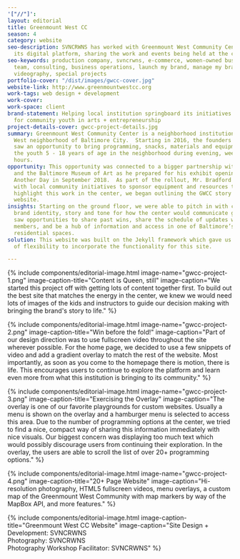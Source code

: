 ```yaml
---
'["//"]': 
layout: editorial
title: Greenmount West CC
season: 4
category: website
seo-description: SVNCRWNS has worked with Greenmount West Community Center to launch
  its digital platform, sharing the work and events being held at the center.
seo-keywords: production company, svncrwns, e-commerce, women-owned businesses, creative
  team, consulting, business operations, launch my brand, manage my brand, photography,
  videography, special projects
portfolio-cover: "/dist/images/gwcc-cover.jpg"
website-link: http://www.greenmountwestcc.org
work-tags: web design + development
work-cover: 
work-space: client
brand-statement: Helping local institution springboard its initiatives and resources
  for community youth in arts + entrepreneurship
project-details-cover: gwcc-project-details.jpg
summary: Greenmount West Community Center is a neighborhood institution in the Greenmount
  West neighborhood of Baltimore City.  Starting in 2016, the founders of the space
  saw an opportunity to bring programming, snacks, materials and equipment to service
  the youth 5 - 18 years of age in the neighborhood during evening, weekend and summer
  hours.
opportunity: This opportunity was connected to a bigger partnership with Mark Bradford
  and the Baltimore Museum of Art as he prepared for his exhibit opening of Tomorrow’s
  Another Day in September 2018.  As part of the rollout, Mr. Bradford created a partnership
  with local community initiatives to sponsor equipment and resources to promote sustainability.  To
  highlight this work in the center, we began outlining the GWCC story for the new
  website.
insights: Starting on the ground floor, we were able to pitch in with creating the
  brand identity, story and tone for how the center would communicate going forward.  We
  saw opportunities to share past wins, share the schedule of updates with community
  members, and be a hub of information and access in one of Baltimore’s newly renovated
  residential spaces.
solution: This website was built on the Jekyll framework which gave us a great amount
  of flexibility to incorporate the functionality for this site.

---
```

{% include components/editorial-image.html image-name="gwcc-project-1.png" image-caption-title="Content is Queen, still" image-caption="We started this project off with getting lots of content together first.  To build out the best site that matches the energy in the center, we knew we would need lots of images of the kids and instructors to guide our decision making with bringing the brand's story to life." %}

{% include components/editorial-image.html image-name="gwcc-project-2.png" image-caption-title="Win before the fold!" image-caption="Part of our design direction was to use fullscreen video throughout the site wherever possible.  For the home page, we decided to use a few snippets of video and add a gradient overlay to match the rest of the website.  Most importantly, as soon as you come to the homepage there is motion, there is life.  This encourages users to continue to explore the platform and learn even more from what this institution is bringing to its community." %}

{% include components/editorial-image.html image-name="gwcc-project-3.png" image-caption-title="Exercising the Overlay" image-caption="The overlay is one of our favorite playgrounds for custom websites.  Usually a menu is shown on the overlay and a hamburger menu is selected to access this area.  Due to the number of programming options at the center, we tried to find a nice, compact way of sharing this information immediately with nice visuals.  Our biggest concern was displaying too much text which would possibly discourage users from continuing their exploration.  In the overlay, the users are able to scroll the list of over 20+ programming options." %}

{% include components/editorial-image.html image-name="gwcc-project-4.png" image-caption-title="20+ Page Website" image-caption="Hi-resolution photography, HTML5 fullscreen videos, menu overlays, a custom map of the Greenmount West Community with map markers by way of the MapBox API, and more features." %}

{% include components/editorial-image.html image-caption-title="Greenmount West CC Website" image-caption="Site Design + Development: SVNCRWNS<br/>Photography: SVNCRWNS<br/>Photography Workshop Facilitator: SVNCRWNS" %}